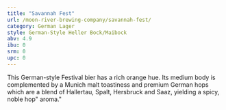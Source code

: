 ```yaml
---
title: "Savannah Fest"
url: /moon-river-brewing-company/savannah-fest/
category: German Lager
style: German-Style Heller Bock/Maibock
abv: 4.9
ibu: 0
srm: 0
upc: 0
---
```

This German-style Festival bier has a rich orange hue. Its medium body is complemented by a Munich malt toastiness and premium German hops which are a blend of Hallertau, Spalt, Hersbruck and Saaz, yielding a spicy, noble hop" aroma."
